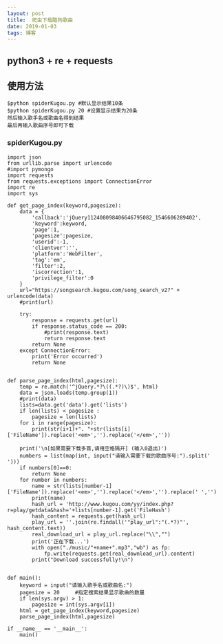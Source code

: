 ```yaml
---
layout: post
title:  爬虫下载酷狗歌曲
date: 2019-01-03
tags: 博客 
---
```


## python3 + re + requests

## 使用方法 
	$python spiderKugou.py #默认显示结果10条
	$python spiderKugou.py 20 #设置显示结果为20条
	然后输入歌手名或歌曲名得到结果 
	最后再输入歌曲序号即可下载


### spiderKugou.py

	import json
	from urllib.parse import urlencode
	#import pymongo
	import requests
	from requests.exceptions import ConnectionError
	import re
	import sys
	
	def get_page_index(keyword,pagesize):
	    data = {
	        'callback':'jQuery112408098406646795082_1546606289402',
	        'keyword':keyword,
	        'page':1,
	        'pagesize':pagesize,
	        'userid':-1,
	        'clientver':'',
	        'platform':'WebFilter',
	        'tag':'em',
	        'filter':2,
	        'iscorrection':1,
	        'privilege_filter':0
	    }
	    url="https://songsearch.kugou.com/song_search_v2?" + urlencode(data)
	    #print(url)
	    
	    try:
	        response = requests.get(url)
	        if response.status_code == 200:
	            #print(response.text)
	            return response.text
	        return None
	    except ConnectionError:
	        print('Error occurred')
	        return None
	
	
	def parse_page_index(html,pagesize):
	    temp = re.match('^jQuery.*?\((.*?)\)$', html)
	    data = json.loads(temp.group(1))
	    #print(data)
	    lists=data.get('data').get('lists')
	    if len(lists) < pagesize :
	        pagesize = len(lists)  
	    for i in range(pagesize):
	        print(str(i+1)+". "+str(lists[i]['FileName']).replace('<em>','').replace('</em>',''))
	    
	    print('\n[如果需要下载多首,请用空格隔开] (输入0退出)')
	    numbers = list(map(int, input("请输入需要下载的歌曲序号:").split(' '))) 
	    if numbers[0]==0:
	        return None
	    for number in numbers:
	        name = str(lists[number-1]['FileName']).replace('<em>','').replace('</em>','').replace(' ','')
	        print(name)  
	        hash_url = 'http://www.kugou.com/yy/index.php?r=play/getdata&hash='+lists[number-1].get('FileHash')
	        hash_content = requests.get(hash_url)
	        play_url = ''.join(re.findall('"play_url":"(.*?)"', hash_content.text))
	        real_download_url = play_url.replace("\\","")
	        print('正在下载...')
	        with open("./music/"+name+".mp3","wb") as fp:
	            fp.write(requests.get(real_download_url).content)
	        print("Download successfully!\n")
	    
	
	def main():
	    keyword = input("请输入歌手名或歌曲名:")
	    pagesize = 20     #指定搜索结果显示歌曲的数量
	    if len(sys.argv) > 1:
	        pagesize = int(sys.argv[1])
	    html = get_page_index(keyword,pagesize)
	    parse_page_index(html,pagesize)
	
	if __name__ == '__main__':
	    main()

